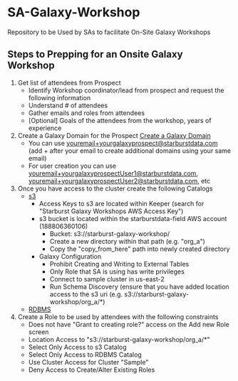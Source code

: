 # SA-Galaxy-Workshop

Repository to be Used by SAs to facilitate On-Site Galaxy Workshops

## Steps to Prepping for an Onsite Galaxy Workshop

1. Get list of attendees from Prospect
   - Identify Workshop coordinator/lead from prospect and request the following information
   - Understand # of attendees
   - Gather emails and roles from attendees
   - [Optional] Goals of the attendees from the workshop, years of experience
2. Create a Galaxy Domain for the Prospect [Create a Galaxy Domain ](https://www.starburst.io/platform/starburst-galaxy/start/)
   - You can use youremail+yourgalaxyprospect@starburstdata.com (add + after your email to create additional domains using your same email)
   - For user creation you can use youremail+yourgalaxyprospectUser1@starburstdata.com, youremail+yourgalaxyprospectUser2@starburstdata.com, etc 
3. Once you have access to the cluster create the following Catalogs
   - [s3](https://github.com/starburstdata/SA-Galaxy-Onsite-pre-work/blob/main/module_one/Create_S3_Catalog.pdf) 
      - Access Keys to s3 are located within Keeper (search for "Starburst Galaxy Workshops AWS Access Key")
      - s3 bucket is located within the starburstdata-field AWS account (188806360106)
        - Bucket: s3://starburst-galaxy-workshop/
        - Create a new directory within that path (e.g. "org_a")
        - Copy the "copy_from_here" path into newly created directory
      - Galaxy Configuration
        - Prohibit Creating and Writing to External Tables
        - Only Role that SA is using has write privileges
        - Connect to sample cluster in us-east-2
        - Run Schema Discovery (ensure that you have added location access to the s3 uri (e.g. s3://starburst-galaxy-workshop/org_a/*)
   - [RDBMS](https://github.com/starburstdata/SA-Galaxy-Onsite-pre-work/blob/main/module_one/Create_Database_Catalog.pdf)
4. Create a Role to be used by attendees with the following constraints
   - Does not have "Grant to creating role?" access on the Add new Role screen
   - Location Access to "s3://starburst-galaxy-workshop/org_a/*"
   - Select Only Access to s3 Catalog
   - Select Only Access to RDBMS Catalog
   - Use Cluster Access for Cluster "Sample"
   - Deny Access to Create/Alter Existing Roles
